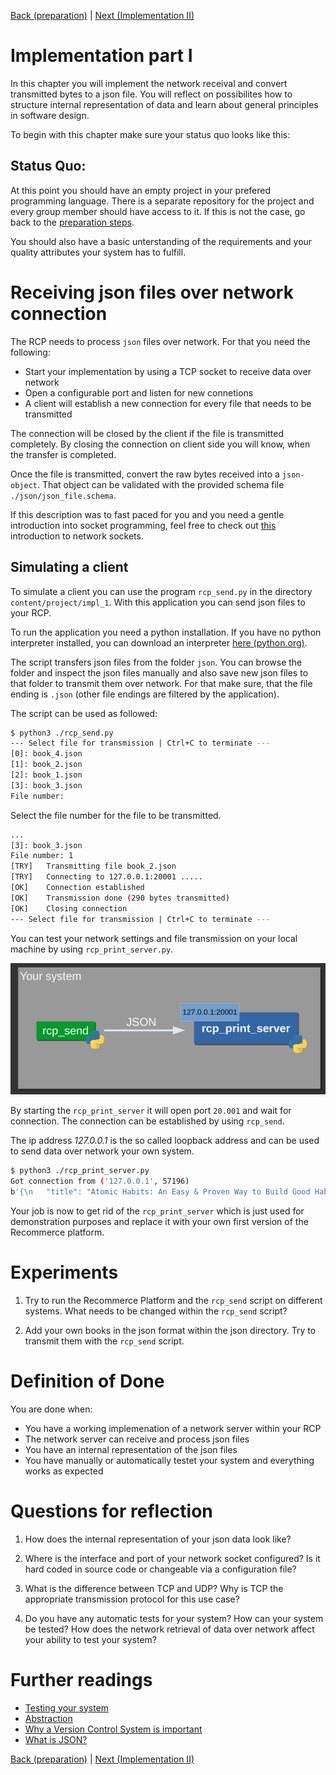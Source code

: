[Back (preparation)](./preparation.md) | [Next (Implementation II)](./impl_2.md)

# Implementation part I
In this chapter you will implement the network receival and convert transmitted bytes to a json file. You will reflect on possibilites how to structure internal representation of data and learn about general principles in software design. 

To begin with this chapter make sure your status quo looks like this:

## Status Quo:
At this point you should have an empty project in your prefered programming language. There is a separate repository for the project and every group member should have access to it. If this is not the case, go back to the [preparation steps](./preparation.md).

You should also have a basic unterstanding of the requirements and your quality attributes your system has to fulfill. 

# Receiving json files over network connection
The RCP needs to process `json` files over network. For that you need the following:

- Start your implementation by using a TCP socket to receive data over network
- Open a configurable port and listen for new connetions
- A client will establish a new connection for every file that needs to be transmitted 

The connection will be closed by the client if the file is transmitted completely. By closing the connection on client side you will know, when the transfer is completed.

Once the file is transmitted, convert the raw bytes received into a `json-object`. That object can be validated with the provided schema file `./json/json_file.schema`.  

If this description was to fast paced for you and you need a gentle introduction into socket programming, feel free to check out [this](../../material/network.md) introduction to network sockets.

## Simulating a client
To simulate a client you can use the program `rcp_send.py` in the directory `content/project/impl_1`. With this application you can send json files to your RCP.

To run the application you need a python installation. If you have no python interpreter installed, you can download an interpreter [here (python.org)](www.python.org).

The script transfers json files from the folder `json`. You can browse the folder and inspect the json files manually and also save new json files to that folder to transmit them over network. For that make sure, that the file ending is `.json` (other file endings are filtered by the application). 

The script can be used as followed:

```bash
$ python3 ./rcp_send.py 
--- Select file for transmission | Ctrl+C to terminate ---
[0]: book_4.json
[1]: book_2.json
[2]: book_1.json
[3]: book_3.json
File number: 
```

Select the file number for the file to be transmitted. 

```bash
...
[3]: book_3.json
File number: 1
[TRY]	Transmitting file book_2.json
[TRY]	Connecting to 127.0.0.1:20001 .....
[OK]	Connection established
[OK]	Transmission done (290 bytes transmitted)
[OK]	Closing connection
--- Select file for transmission | Ctrl+C to terminate ---
```

You can test your network settings and file transmission on your local machine by using `rcp_print_server.py`.

![](images/client_sim.png)

By starting the `rcp_print_server` it will open port `20.001` and wait for connection. The connection can be established by using `rcp_send`. 

The ip address *127.0.0.1* is the so called loopback address and can be used to send data over network your own system. 

```bash
$ python3 ./rcp_print_server.py
Got connection from ('127.0.0.1', 57196)
b'{\n   "title": "Atomic Habits: An Easy & Proven Way to Build Good Habits & Break Bad Ones",\n   "author": "James Clear",\n   "isbn-10": "0735211299",\n   "quality": "very good",\n   "language": "english",\n   "publication_date": "2018/010/16",\n   "type": "hardcover",\n   "purchase_price": 2.90\n}\n'
```

Your job is now to get rid of the `rcp_print_server` which is just used for demonstration purposes and replace it with your own first version of the Recommerce platform.

# Experiments

1) Try to run the Recommerce Platform and the `rcp_send` script on different systems. What needs to be changed within the `rcp_send` script?

2) Add your own books in the json format within the json directory. Try to transmit them with the `rcp_send`  script. 

# Definition of Done
You are done when:

- You have a working implemenation of a network server within your RCP
- The network server can receive and process json files
- You have an internal representation of the json files
- You have manually or automatically testet your system and everything works as expected

# Questions for reflection
1) How does the internal representation of your json data look like?

2) Where is the interface and port of your network socket configured? Is it hard coded in source code or changeable via a configuration file?

3) What is the difference between TCP and UDP? Why is TCP the appropriate transmission protocol for this use case?

4) Do you have any automatic tests for your system? How can your system be tested? How does the network retrieval of data over network affect your ability to test your system?

# Further readings

- [Testing your system](../../material/testing.md)
- [Abstraction](../../material/abstraction.md)
- [Why a Version Control System is important](../../material/vcs.md)
- [What is JSON?](../../material/json.md)

[Back (preparation)](./preparation.md) | [Next (Implementation II)](../impl_2/impl_2.md)
